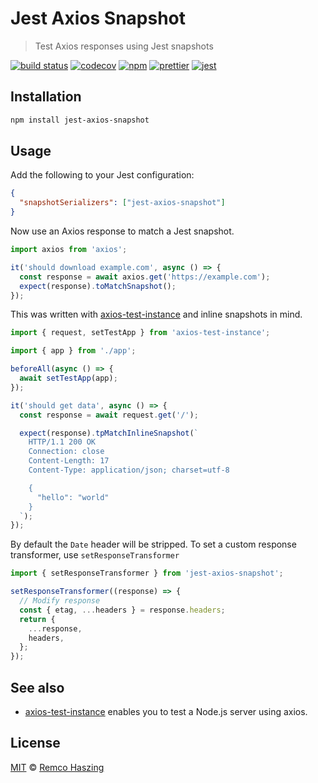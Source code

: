 # Jest Axios Snapshot

> Test Axios responses using Jest snapshots

[![build status](https://github.com/remcohaszing/jest-axios-snapshot/workflows/ci/badge.svg)](https://github.com/remcohaszing/jest-axios-snapshot/actions)
[![codecov](https://codecov.io/gh/remcohaszing/jest-axios-snapshot/branch/main/graph/badge.svg)](https://codecov.io/gh/remcohaszing/jest-axios-snapshot)
[![npm](https://img.shields.io/npm/v/jest-axios-snapshot)](https://www.npmjs.com/package/jest-axios-snapshot)
[![prettier](https://img.shields.io/badge/code_style-prettier-ff69b4.svg)](https://prettier.io)
[![jest](https://jestjs.io/img/jest-badge.svg)](https://jestjs.io)

## Installation

```sh
npm install jest-axios-snapshot
```

## Usage

Add the following to your Jest configuration:

```json
{
  "snapshotSerializers": ["jest-axios-snapshot"]
}
```

Now use an Axios response to match a Jest snapshot.

```js
import axios from 'axios';

it('should download example.com', async () => {
  const response = await axios.get('https://example.com');
  expect(response).toMatchSnapshot();
});
```

This was written with [axios-test-instance](https://github.com/remcohaszing/axios-test-instance) and
inline snapshots in mind.

```ts
import { request, setTestApp } from 'axios-test-instance';

import { app } from './app';

beforeAll(async () => {
  await setTestApp(app);
});

it('should get data', async () => {
  const response = await request.get('/');

  expect(response).tpMatchInlineSnapshot(`
    HTTP/1.1 200 OK
    Connection: close
    Content-Length: 17
    Content-Type: application/json; charset=utf-8

    {
      "hello": "world"
    }
  `);
});
```

By default the `Date` header will be stripped. To set a custom response transformer, use
`setResponseTransformer`

```js
import { setResponseTransformer } from 'jest-axios-snapshot';

setResponseTransformer((response) => {
  // Modify response
  const { etag, ...headers } = response.headers;
  return {
    ...response,
    headers,
  };
});
```

## See also

- [axios-test-instance](https://github.com/remcohaszing/axios-test-instance) enables you to test a
  Node.js server using axios.

## License

[MIT](LICENSE.md) © [Remco Haszing](https://github.com/remcohaszing)
